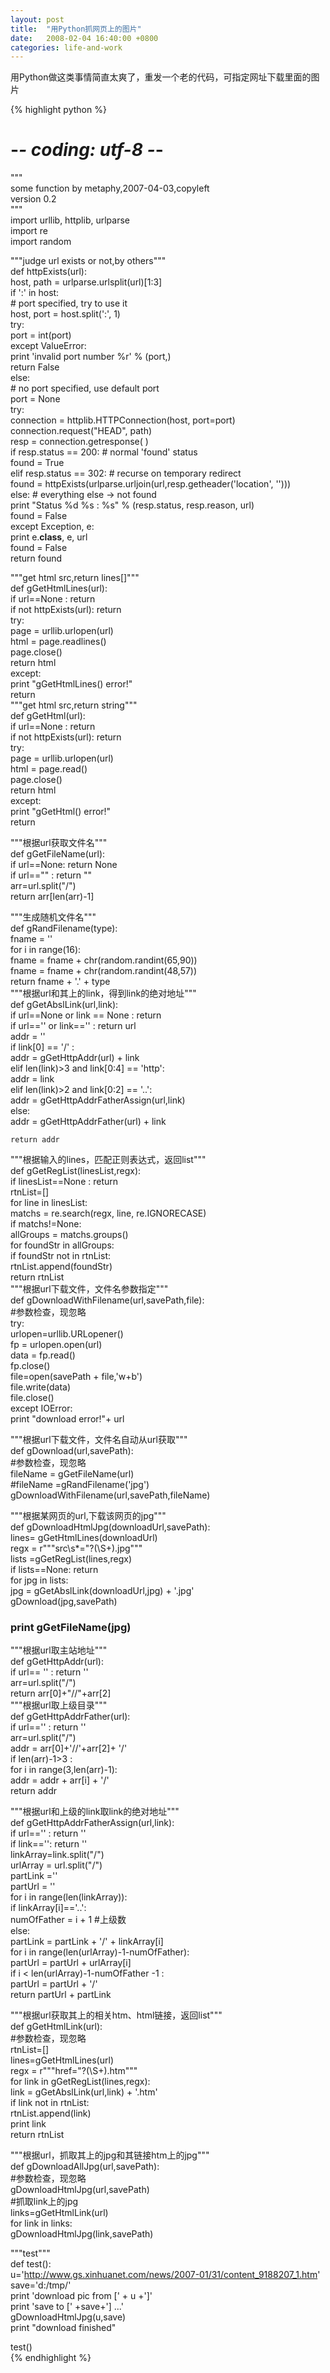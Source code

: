 ```yaml
---
layout: post
title:  "用Python抓网页上的图片"
date:   2008-02-04 16:40:00 +0800
categories: life-and-work
---
```


用Python做这类事情简直太爽了，重发一个老的代码，可指定网址下载里面的图片

{% highlight python %}
# -*- coding: utf-8 -*-  
"""  
some function by metaphy,2007-04-03,copyleft  
version 0.2  
"""  
import urllib, httplib, urlparse  
import re  
import random  
  
"""judge url exists or not,by others"""  
def httpExists(url):  
    host, path = urlparse.urlsplit(url)[1:3]  
    if ':' in host:  
        # port specified, try to use it  
        host, port = host.split(':', 1)  
        try:  
            port = int(port)  
        except ValueError:  
            print 'invalid port number %r' % (port,)  
            return False  
    else:  
        # no port specified, use default port  
        port = None  
    try:  
        connection = httplib.HTTPConnection(host, port=port)  
        connection.request("HEAD", path)  
        resp = connection.getresponse( )  
        if resp.status == 200:       # normal 'found' status  
            found = True  
        elif resp.status == 302:     # recurse on temporary redirect  
            found = httpExists(urlparse.urljoin(url,resp.getheader('location', '')))  
        else:                        # everything else -> not found  
            print "Status %d %s : %s" % (resp.status, resp.reason, url)  
            found = False  
    except Exception, e:  
        print e.__class__, e, url  
        found = False  
    return found  
  
"""get html src,return lines[]"""  
def gGetHtmlLines(url):  
    if url==None : return  
    if not httpExists(url): return   
    try:  
        page = urllib.urlopen(url)     
        html = page.readlines()  
        page.close()  
        return html  
    except:  
        print "gGetHtmlLines() error!"  
        return  
"""get html src,return string"""  
def gGetHtml(url):  
    if url==None : return  
    if not httpExists(url): return   
    try:  
        page = urllib.urlopen(url)     
        html = page.read()  
        page.close()  
        return html  
    except:  
        print "gGetHtml() error!"  
        return  
  
"""根据url获取文件名"""  
def gGetFileName(url):  
    if url==None: return None  
    if url=="" : return ""  
    arr=url.split("/")  
    return arr[len(arr)-1]  
  
"""生成随机文件名"""  
def gRandFilename(type):  
    fname = ''  
    for i in range(16):  
        fname = fname + chr(random.randint(65,90))  
        fname = fname + chr(random.randint(48,57))  
    return fname + '.' + type  
"""根据url和其上的link，得到link的绝对地址"""  
def gGetAbslLink(url,link):  
    if url==None or link == None : return   
    if url=='' or link=='' : return url   
    addr = ''   
    if link[0] == '/' :   
        addr = gGetHttpAddr(url) + link   
    elif len(link)>3 and link[0:4] == 'http':  
        addr =  link   
    elif len(link)>2 and link[0:2] == '..':  
        addr = gGetHttpAddrFatherAssign(url,link)  
    else:  
        addr = gGetHttpAddrFather(url) + link   
  
    return addr   
  
"""根据输入的lines，匹配正则表达式，返回list"""  
def gGetRegList(linesList,regx):  
    if linesList==None : return   
    rtnList=[]  
    for line in linesList:  
        matchs = re.search(regx, line, re.IGNORECASE)  
        if matchs!=None:  
            allGroups = matchs.groups()  
            for foundStr in allGroups:  
                if foundStr not in rtnList:  
                    rtnList.append(foundStr)  
    return rtnList  
"""根据url下载文件，文件名参数指定"""  
def gDownloadWithFilename(url,savePath,file):  
    #参数检查，现忽略  
    try:  
        urlopen=urllib.URLopener()  
        fp = urlopen.open(url)  
        data = fp.read()  
        fp.close()  
        file=open(savePath + file,'w+b')  
        file.write(data)  
        file.close()  
    except IOError:  
        print "download error!"+ url  
          
"""根据url下载文件，文件名自动从url获取"""  
def gDownload(url,savePath):  
    #参数检查，现忽略  
    fileName = gGetFileName(url)  
    #fileName =gRandFilename('jpg')  
    gDownloadWithFilename(url,savePath,fileName)  
          
"""根据某网页的url,下载该网页的jpg"""  
def gDownloadHtmlJpg(downloadUrl,savePath):  
    lines= gGetHtmlLines(downloadUrl)  
    regx = r"""src\s*="?(\S+)\.jpg"""  
    lists =gGetRegList(lines,regx)  
    if lists==None: return   
    for jpg in lists:  
        jpg = gGetAbslLink(downloadUrl,jpg) + '.jpg'  
        gDownload(jpg,savePath)  
   ###     print gGetFileName(jpg)  
"""根据url取主站地址"""  
def gGetHttpAddr(url):  
    if url== '' : return ''  
    arr=url.split("/")  
    return arr[0]+"//"+arr[2]  
"""根据url取上级目录"""  
def gGetHttpAddrFather(url):  
    if url=='' : return ''  
    arr=url.split("/")  
    addr = arr[0]+'//'+arr[2]+ '/'  
    if len(arr)-1>3 :  
        for i in range(3,len(arr)-1):  
            addr = addr + arr[i] + '/'  
    return addr  
  
"""根据url和上级的link取link的绝对地址"""  
def gGetHttpAddrFatherAssign(url,link):  
    if url=='' : return ''  
    if link=='': return ''  
    linkArray=link.split("/")  
    urlArray = url.split("/")  
    partLink =''  
    partUrl = ''  
    for i in range(len(linkArray)):          
        if linkArray[i]=='..':   
            numOfFather = i + 1    #上级数  
        else:  
            partLink = partLink + '/'  + linkArray[i]  
    for i in range(len(urlArray)-1-numOfFather):  
        partUrl = partUrl + urlArray[i]   
        if i < len(urlArray)-1-numOfFather -1 :   
            partUrl = partUrl + '/'  
    return  partUrl + partLink  
  
"""根据url获取其上的相关htm、html链接，返回list"""  
def gGetHtmlLink(url):  
    #参数检查，现忽略  
    rtnList=[]  
    lines=gGetHtmlLines(url)  
    regx = r"""href="?(\S+)\.htm"""  
    for link in gGetRegList(lines,regx):  
        link = gGetAbslLink(url,link) + '.htm'  
        if link not in rtnList:  
            rtnList.append(link)  
            print link  
    return rtnList  
  
"""根据url，抓取其上的jpg和其链接htm上的jpg"""  
def gDownloadAllJpg(url,savePath):  
    #参数检查，现忽略  
    gDownloadHtmlJpg(url,savePath)  
    #抓取link上的jpg  
    links=gGetHtmlLink(url)  
    for link in links:  
        gDownloadHtmlJpg(link,savePath)  
  
"""test"""  
def test():  
    u='http://www.gs.xinhuanet.com/news/2007-01/31/content_9188207_1.htm'  
    save='d:/tmp/'  
    print 'download pic from [' + u +']'  
    print 'save to [' +save+'] ...'  
    gDownloadHtmlJpg(u,save)  
    print "download finished"  
      
test()  
{% endhighlight %}